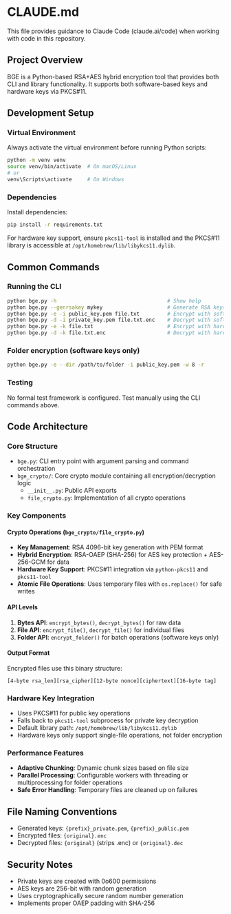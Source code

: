 # CLAUDE.md

This file provides guidance to Claude Code (claude.ai/code) when working with code in this repository.

## Project Overview

BGE is a Python-based RSA+AES hybrid encryption tool that provides both CLI and library functionality. It supports both software-based keys and hardware keys via PKCS#11.

## Development Setup

### Virtual Environment
Always activate the virtual environment before running Python scripts:
```bash
python -m venv venv
source venv/bin/activate  # On macOS/Linux
# or
venv\Scripts\activate     # On Windows
```

### Dependencies
Install dependencies:
```bash
pip install -r requirements.txt
```

For hardware key support, ensure `pkcs11-tool` is installed and the PKCS#11 library is accessible at `/opt/homebrew/lib/libykcs11.dylib`.

## Common Commands

### Running the CLI
```bash
python bge.py -h                                    # Show help
python bge.py --genrsakey mykey                     # Generate RSA keys
python bge.py -e -i public_key.pem file.txt         # Encrypt with software key
python bge.py -d -i private_key.pem file.txt.enc    # Decrypt with software key
python bge.py -e -k file.txt                        # Encrypt with hardware key
python bge.py -d -k file.txt.enc                    # Decrypt with hardware key
```

### Folder encryption (software keys only)
```bash
python bge.py -e --dir /path/to/folder -i public_key.pem -w 8 -r
```

### Testing
No formal test framework is configured. Test manually using the CLI commands above.

## Code Architecture

### Core Structure
- `bge.py`: CLI entry point with argument parsing and command orchestration
- `bge_crypto/`: Core crypto module containing all encryption/decryption logic
  - `__init__.py`: Public API exports
  - `file_crypto.py`: Implementation of all crypto operations

### Key Components

#### Crypto Operations (`bge_crypto/file_crypto.py`)
- **Key Management**: RSA 4096-bit key generation with PEM format
- **Hybrid Encryption**: RSA-OAEP (SHA-256) for AES key protection + AES-256-GCM for data
- **Hardware Key Support**: PKCS#11 integration via `python-pkcs11` and `pkcs11-tool`
- **Atomic File Operations**: Uses temporary files with `os.replace()` for safe writes

#### API Levels
1. **Bytes API**: `encrypt_bytes()`, `decrypt_bytes()` for raw data
2. **File API**: `encrypt_file()`, `decrypt_file()` for individual files
3. **Folder API**: `encrypt_folder()` for batch operations (software keys only)

#### Output Format
Encrypted files use this binary structure:
```
[4-byte rsa_len][rsa_cipher][12-byte nonce][ciphertext][16-byte tag]
```

### Hardware Key Integration
- Uses PKCS#11 for public key operations
- Falls back to `pkcs11-tool` subprocess for private key decryption
- Default library path: `/opt/homebrew/lib/libykcs11.dylib`
- Hardware keys only support single-file operations, not folder encryption

### Performance Features
- **Adaptive Chunking**: Dynamic chunk sizes based on file size
- **Parallel Processing**: Configurable workers with threading or multiprocessing for folder operations
- **Safe Error Handling**: Temporary files are cleaned up on failures

## File Naming Conventions
- Generated keys: `{prefix}_private.pem`, `{prefix}_public.pem`
- Encrypted files: `{original}.enc`
- Decrypted files: `{original}` (strips .enc) or `{original}.dec`

## Security Notes
- Private keys are created with 0o600 permissions
- AES keys are 256-bit with random generation
- Uses cryptographically secure random number generation
- Implements proper OAEP padding with SHA-256